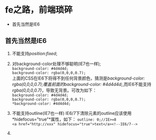 fe之路，前端琐碎
=================

* 首先当然是IE6


## 首先当然是IE6 ##
1. 不能支持*position:fixed*;

2. 对background-color处理不够聪明(IE7也一样);    
`background-color: #4d4d4d;`    
`background-color: rgba(0,0,0,0.7);`    
上面的CSS在IE6下将得不到任何背景颜色，猜测是*background-color: rgba(0,0,0,0.7);*覆盖前面的*background-color: #4d4d4d;*,而IE6不能支持*rgba(0,0,0,0.7)*，导致无背景。可改为如下：    
`background-color: #4d4d4d;`    
`background-color: rgba(0,0,0,0.7);`    
`*background-color: #4d4d4d;`

3. 不能支持outline(IE7也一样)
IE6/7下清除元素的outline应该使用*hidefocus="true"*属性，如下：
`outline: 0;//IE>=8`    
`<a href="http://xxx" hidefocus="true">text</a><!--IE6/7-->`

4. 
    
    
